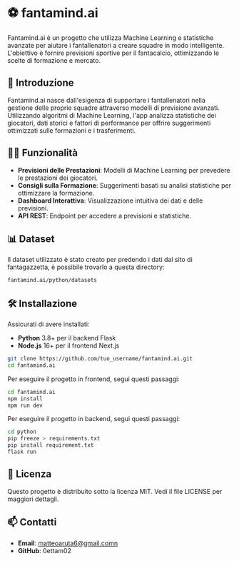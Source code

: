 #  ⚽ fantamind.ai
Fantamind.ai è un progetto che utilizza Machine Learning e statistiche avanzate per aiutare i fantallenatori a creare squadre in modo intelligente. L'obiettivo è fornire previsioni sportive per il fantacalcio, ottimizzando le scelte di formazione e mercato.

## 📌 Introduzione
Fantamind.ai nasce dall'esigenza di supportare i fantallenatori nella gestione delle proprie squadre attraverso modelli di previsione avanzati. Utilizzando algoritmi di Machine Learning, l'app analizza statistiche dei giocatori, dati storici e fattori di performance per offrire suggerimenti ottimizzati sulle formazioni e i trasferimenti.

## 🧑‍💻 Funzionalità
- **Previsioni delle Prestazioni**: Modelli di Machine Learning per prevedere le prestazioni dei giocatori.
- **Consigli sulla Formazione**: Suggerimenti basati su analisi statistiche per ottimizzare la formazione.
- **Dashboard Interattiva**: Visualizzazione intuitiva dei dati e delle previsioni.
- **API REST**: Endpoint per accedere a previsioni e statistiche.

## 📊 Dataset

Il dataset utilizzato è stato creato per predendo i dati dal sito di fantagazzetta, è possibile trovarlo a questa directory:
```bash
fantamind.ai/python/datasets
```

## 🛠️ Installazione
Assicurati di avere installati:

- **Python** 3.8+ per il backend Flask
- **Node.js** 16+ per il frontend Next.js

```bash
git clone https://github.com/tuo_username/fantamind.ai.git
cd fantamind.ai
```

Per eseguire il progetto in frontend, segui questi passaggi:
```bash
cd fantamind.ai
npm install
npm run dev
```

Per eseguire il progetto in backend, segui questi passaggi:

```bash
cd python
pip freeze > requirements.txt
pip install requirement.txt
flask run
```
## 📜 Licenza

Questo progetto è distribuito sotto la licenza MIT. Vedi il file LICENSE per maggiori dettagli.

## 📫 Contatti 
- **Email**: matteoaruta6@gmail.comn
- **GitHub**: 0ettam02


